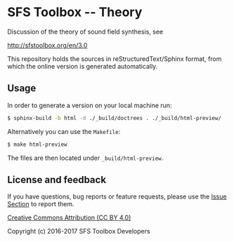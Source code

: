SFS Toolbox -- Theory
=====================

Discussion of the theory of sound field synthesis, see

http://sfstoolbox.org/en/3.0

This repository holds the sources in reStructuredText/Sphinx format, from which
the online version is generated automatically.

## Usage

In order to generate a version on your local machine run:

```bash
$ sphinx-build -b html -d ./_build/doctrees . ./_build/html-preview/
```

Alternatively you can use the <code>Makefile</code>:

```bash
$ make html-preview
```

The files are then located under `_build/html-preview`.

## License and feedback

If you have questions, bug reports or feature requests, please use the [Issue
Section](https://github.com/sfstoolbox/sfs-documentation/issues) to report them.

[Creative Commons Attribution (CC BY
4.0)](https://creativecommons.org/licenses/by/4.0/)

Copyright (c) 2016-2017 SFS Toolbox Developers
